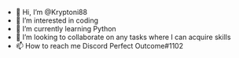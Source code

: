 - 👋 Hi, I’m @Kryptoni88
- 👀 I’m interested in coding
- 🌱 I’m currently learning Python
- 💞️ I’m looking to collaborate on any tasks where I can acquire skills
- 📫 How to reach me Discord Perfect Outcome#1102


<!---
Kryptoni88/Kryptoni88 is a ✨ special ✨ repository because its `README.md` (this file) appears on your GitHub profile.
You can click the Preview link to take a look at your changes.
--->
